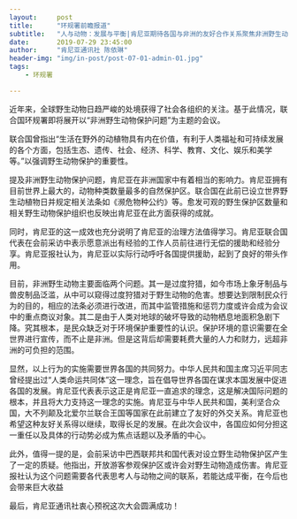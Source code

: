 ```yaml
---
layout:     post
title:      "环规署前瞻报道"
subtitle:   "人与动物：发展与平衡|肯尼亚期待各国与非洲的友好合作关系聚焦非洲野生动物危机——推动中非环保合作关系进一步发展"
date:       2019-07-29 23:45:00
author:     "肯尼亚通讯社 陈依琳"
header-img: "img/in-post/post-07-01-admin-01.jpg"
tags:
    - 环规署 

---  
```

近年来，全球野生动物日趋严峻的处境获得了社会各组织的关注。基于此情况，联合国环规署即将展开以“非洲野生动物保护问题”为主题的会议。  

联合国曾指出“生活在野外的动植物具有内在价值，有利于人类福祉和可持续发展的各个方面，包括生态、遗传、社会、经济、科学、教育、文化、娱乐和美学等。”以强调野生动物保护的重要性。  

提及非洲野生动物保护问题，肯尼亚在非洲国家中有着相当的影响力。肯尼亚拥有目前世界上最大的，动物种类数量最多的自然保护区。联合国在此前已设立世界野生动植物日并规定相关法条如《濒危物种公约》等。愈发可观的野生保护区数量和相关野生动物保护组织也反映出肯尼亚在此方面获得的成就。   

同时，肯尼亚的这一成效也充分说明了肯尼亚的治理方法值得学习。肯尼亚联合国代表在会前采访中表示愿意派出有经验的工作人员前往进行无偿的援助和经验分享。肯尼亚报社认为，肯尼亚以实际行动呼吁各国提供援助，起到了良好的带头作用。  

目前，非洲野生动物主要面临两个问题。其一是过度狩猎，如今市场上象牙制品与兽皮制品泛滥，从中可以窥得过度狩猎对于野生动物的危害。想要达到限制民众行为的目的，相应的法条必须进行改进，而其中监管措施和惩罚力度或许会成为会议中的重点商议对象。其二是由于人类对地球的破坏导致的动物栖息地面积急剧下降。究其根本，是民众缺乏对于环境保护重要性的认识。保护环境的意识需要在全世界进行宣传，而不止是非洲。但是这背后却需要耗费大量的人力和财力，远超非洲的可负担的范围。    


显然，以上行为的实施需要世界各国的共同努力。中华人民共和国主席习近平同志曾经提出过“人类命运共同体”这一理念，旨在倡导世界各国在谋求本国发展中促进各国的发展。肯尼亚代表表示这正是肯尼亚一直追求的理念，这是解决国际问题的根本，并且将大力支持这一理念的实施。肯尼亚与中华人民共和国，美利坚合众国，大不列颠及北爱尔兰联合王国等国家在此前建立了友好的外交关系。肯尼亚也希望这种友好关系得以继续，取得长足的发展。在此次会议中，各国应如何分担这一重任以及具体的行动势必成为焦点话题以及矛盾的中心。  

此外，值得一提的是，会前采访中巴西联邦共和国代表对设立野生动物保护区产生了一定的质疑。他指出，开放游客参观保护区或许会对野生动物造成伤害。肯尼亚报社认为这个问题需要各代表思考人与动物之间的联系，若能达成平衡，在今后也会带来巨大收益  

最后，肯尼亚通讯社衷心预祝这次大会圆满成功！
